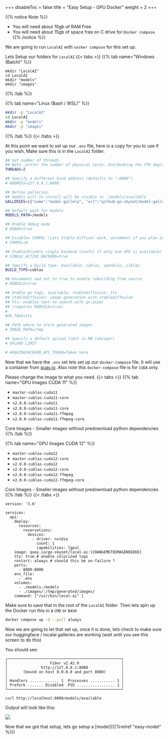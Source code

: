 
+++
disableToc = false
title = "Easy Setup - GPU Docker"
weight = 2
+++

{{% notice Note %}}
- You will need about 10gb of RAM Free
- You will need about 15gb of space free on C drive for ``Docker compose``
{{% /notice %}}

We are going to run `LocalAI` with `socker compose` for this set up.

Lets Setup our folders for ``LocalAI``
{{< tabs >}}
{{% tab name="Windows (Batch)" %}}
```batch
mkdir "LocalAI"
cd LocalAI
mkdir "models"
mkdir "images"
```
{{% /tab %}}

{{% tab name="Linux (Bash / WSL)" %}}
```bash
mkdir -p "LocalAI"
cd LocalAI
mkdir -p "models"
mkdir -p "images"
```
{{% /tab %}}
{{< /tabs >}}

At this point we want to set up our `.env` file, here is a copy for you to use if you wish, Make sure this is in the ``LocalAI`` folder.

```bash
## Set number of threads.
## Note: prefer the number of physical cores. Overbooking the CPU degrades performance notably.
THREADS=2

## Specify a different bind address (defaults to ":8080")
# ADDRESS=127.0.0.1:8080

## Define galleries.
## models will to install will be visible in `/models/available`
GALLERIES=[{"name":"model-gallery", "url":"github:go-skynet/model-gallery/index.yaml"}, {"url": "github:go-skynet/model-gallery/huggingface.yaml","name":"huggingface"}]

## Default path for models
MODELS_PATH=/models

## Enable debug mode
# DEBUG=true

## Disables COMPEL (Lets Stable Diffuser work, uncomment if you plan on using it)
# COMPEL=0

## Enable/Disable single backend (useful if only one GPU is available)
# SINGLE_ACTIVE_BACKEND=true

## Specify a build type. Available: cublas, openblas, clblas.
BUILD_TYPE=cublas

## Uncomment and set to true to enable rebuilding from source
# REBUILD=true

## Enable go tags, available: stablediffusion, tts
## stablediffusion: image generation with stablediffusion
## tts: enables text-to-speech with go-piper 
## (requires REBUILD=true)
#
#GO_TAGS=tts

## Path where to store generated images
# IMAGE_PATH=/tmp

## Specify a default upload limit in MB (whisper)
# UPLOAD_LIMIT

# HUGGINGFACEHUB_API_TOKEN=Token here
```


Now that we have the `.env` set lets set up our `docker-compose` file.
It will use a container from [quay.io](https://quay.io/repository/go-skynet/local-ai?tab=tags).
Also note this `docker-compose` file is for `CUDA` only.

Please change the image to what you need.
{{< tabs >}}
{{% tab name="GPU Images CUDA 11" %}}
- `master-cublas-cuda11`
- `master-cublas-cuda11-core`
- `v2.0.0-cublas-cuda11`
- `v2.0.0-cublas-cuda11-core`
- `v2.0.0-cublas-cuda11-ffmpeg`
- `v2.0.0-cublas-cuda11-ffmpeg-core`

Core Images - Smaller images without predownload python dependencies
{{% /tab %}}

{{% tab name="GPU Images CUDA 12" %}}
- `master-cublas-cuda12`
- `master-cublas-cuda12-core`
- `v2.0.0-cublas-cuda12`
- `v2.0.0-cublas-cuda12-core`
- `v2.0.0-cublas-cuda12-ffmpeg`
- `v2.0.0-cublas-cuda12-ffmpeg-core`

Core Images - Smaller images without predownload python dependencies
{{% /tab %}}
{{< /tabs >}}

```docker
version: '3.6'

services:
  api:
    deploy:
      resources:
        reservations:
          devices:
            - driver: nvidia
              count: 1
              capabilities: [gpu]
    image: quay.io/go-skynet/local-ai:[CHANGEMETOIMAGENEEDED]
    tty: true # enable colorized logs
    restart: always # should this be on-failure ?
    ports:
      - 8080:8080
    env_file:
      - .env
    volumes:
      - ./models:/models
      - ./images/:/tmp/generated/images/
    command: ["/usr/bin/local-ai" ]
```


Make sure to save that in the root of the `LocalAI` folder. Then lets spin up the Docker run this in a `CMD` or `BASH`

```bash
docker compose up -d --pull always
```


Now we are going to let that set up, once it is done, lets check to make sure our huggingface / localai galleries are working (wait until you see this screen to do this)

You should see:
```
┌───────────────────────────────────────────────────┐
│                   Fiber v2.42.0                   │
│               http://127.0.0.1:8080               │
│       (bound on host 0.0.0.0 and port 8080)       │
│                                                   │
│ Handlers ............. 1  Processes ........... 1 │
│ Prefork ....... Disabled  PID ................. 1 │
└───────────────────────────────────────────────────┘
```

```bash
curl http://localhost:8080/models/available
```

Output will look like this:

![](https://cdn.discordapp.com/attachments/1116933141895053322/1134037542845566976/image.png)

Now that we got that setup, lets go setup a [model]({{%relref "easy-model" %}})
